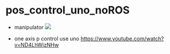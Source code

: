 # pos_control_uno_noROS

* manipulator
![](https://github.com/ChingHengWang/pos_control_uno_noROS/DSC_016.JPG.png)
 

* one axis p control use uno
https://www.youtube.com/watch?v=ND4LhWjzNHw

